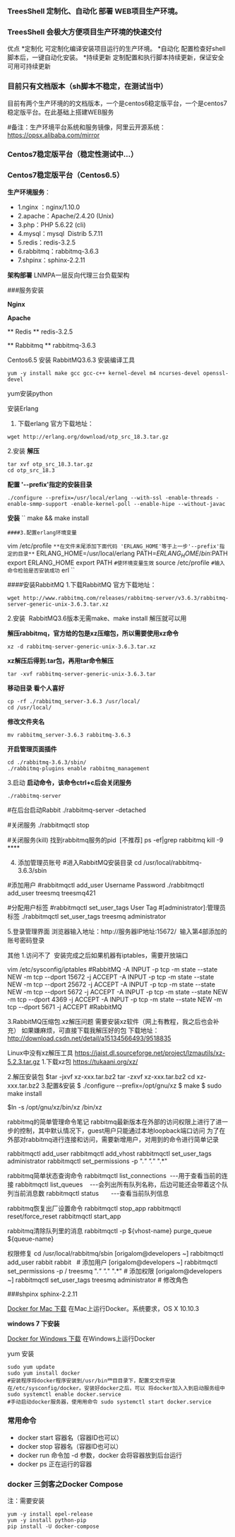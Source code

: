 ### TreesShell 定制化、自动化 部署 WEB项目生产环境。
### TreesShell 会极大方便项目生产环境的快速交付

优点
*定制化  可定制化编译安装项目运行的生产环境。
*自动化  配置检查好shell脚本后，一键自动化安装。
*持续更新  定制配置和执行脚本持续更新，保证安全可用可持续更新

### 目前只有文档版本（sh脚本不稳定，在测试当中）

目前有两个生产环境的的文档版本，一个是centos6稳定版平台，一个是centos7稳定版平台。在此基础上搭建WEB服务

#备注：生产环境平台系统和服务镜像，阿里云开源系统：https://opsx.alibaba.com/mirror

### Centos7稳定版平台（稳定性测试中...）


### Centos7稳定版平台（Centos6.5）

**生产环境服务**：

* 1.nginx ：nginx/1.10.0
* 2.apache：Apache/2.4.20 (Unix)
* 3.php：PHP 5.6.22 (cli)
* 4.mysql：mysql  Distrib 5.7.11
* 5.redis：redis-3.2.5
* 6.rabbitmq：rabbitmq-3.6.3
* 7.shpinx：sphinx-2.2.11

**架构部署** LNMPA一层反向代理三台负载架构


###服务安装

**Nginx**


**Apache**

** Redis ** redis-3.2.5

** Rabbitmq ** rabbitmq-3.6.3

Centos6.5 安装 RabbitMQ3.6.3
安装编译工具
```
yum -y install make gcc gcc-c++ kernel-devel m4 ncurses-devel openssl-devel
```
yum安装python

安装Erlang
1. 下载erlang
官方下载地址：
```
wget http://erlang.org/download/otp_src_18.3.tar.gz
```

2.安装
**解压**
```
tar xvf otp_src_18.3.tar.gz
cd otp_src_18.3
```
**配置 '--prefix'指定的安装目录**
```
./configure --prefix=/usr/local/erlang --with-ssl -enable-threads -enable-smmp-support -enable-kernel-poll --enable-hipe --without-javac
```
**安装**
``
make && make install
```
####3.配置erlang环境变量
```
vim /etc/profile
``
**在文件末尾添加下面代码 'ERLANG_HOME'等于上一步'--prefix'指定的目录**
``
ERLANG_HOME=/usr/local/erlang
PATH=$ERLANG_HOME/bin:$PATH
export ERLANG_HOME
export PATH
``
#使环境变量生效
``
source /etc/profile
``
#输入命令检验是否安装成功
``
erl
``


####安装RabbitMQ
1.下载RabbitMQ
官方下载地址：
```
wget http://www.rabbitmq.com/releases/rabbitmq-server/v3.6.3/rabbitmq-server-generic-unix-3.6.3.tar.xz
```
2.安装 
RabbitMQ3.6版本无需make、make install 解压就可以用

**解压rabbitmq，官方给的包是xz压缩包，所以需要使用xz命令**
```
xz -d rabbitmq-server-generic-unix-3.6.3.tar.xz
```
**xz解压后得到.tar包，再用tar命令解压**
```
tar -xvf rabbitmq-server-generic-unix-3.6.3.tar
```
**移动目录 看个人喜好**
```
cp -rf ./rabbitmq_server-3.6.3 /usr/local/
cd /usr/local/
```
**修改文件夹名**
```
mv rabbitmq_server-3.6.3 rabbitmq-3.6.3
```
**开启管理页面插件**
```
cd ./rabbitmq-3.6.3/sbin/
./rabbitmq-plugins enable rabbitmq_management
```
3.启动
**启动命令，该命令ctrl+c后会关闭服务**
```
./rabbitmq-server
```
#在后台启动Rabbit
./rabbitmq-server -detached

#关闭服务
./rabbitmqctl stop

#关闭服务(kill) 找到rabbitmq服务的pid  [不推荐]
ps -ef|grep rabbitmq
kill -9 ****

4. 添加管理员账号
#进入RabbitMQ安装目录
cd /usr/local/rabbitmq-3.6.3/sbin

#添加用户
#rabbitmqctl add_user Username Password
./rabbitmqctl add_user treesmq treesmq421

#分配用户标签
#rabbitmqctl set_user_tags User Tag
#[administrator]:管理员标签
./rabbitmqctl set_user_tags treesmq administrator

5.登录管理界面
浏览器输入地址：http://服务器IP地址:15672/ 
输入第4部添加的账号密码登录 

其他
1.访问不了 
安装完成之后如果机器有iptables，需要开放端口

vim /etc/sysconfig/iptables
#RabbitMQ
-A INPUT -p tcp -m state --state NEW -m tcp --dport 15672 -j ACCEPT
-A INPUT -p tcp -m state --state NEW -m tcp --dport 25672 -j ACCEPT
-A INPUT -p tcp -m state --state NEW -m tcp --dport 5672 -j ACCEPT
-A INPUT -p tcp -m state --state NEW -m tcp --dport 4369 -j ACCEPT
-A INPUT -p tcp -m state --state NEW -m tcp --dport 5671 -j ACCEPT
#RabbitMQ


3.RabbitMQ压缩包.xz解压问题
需要安装xz软件（网上有教程，我之后也会补充）
如果嫌麻烦，可直接下载我解压好的包
下载地址：http://download.csdn.net/detail/a15134566493/9518835

Linux中没有xz解压工具
https://jaist.dl.sourceforge.net/project/lzmautils/xz-5.2.3.tar.gz
1.下载xz包
https://tukaani.org/xz/

2.解压安装包
$tar -jxvf xz-xxx.tar.bz2
tar -zxvf xz-xxx.tar.bz2
cd xz-xxx.tar.bz2
3.配置&安装
$ ./configure --prefix=/opt/gnu/xz
$ make
$ sudo make install

$ln -s /opt/gnu/xz/bin/xz /bin/xz

rabbitmq的简单管理命令笔记
rabbitmq最新版本在外部的访问权限上进行了进一步的控制，其中默认情况下，guest用户只能通过本地loopback端口访问
为了在外部对rabbitmq进行连接和访问，需要新增用户，对用到的命令进行简单记录

rabbitmqctl add_user <username> <userpass>
rabbitmqctl add_vhost <path>
rabbitmqctl set_user_tags <username> administrator
rabbitmqctl set_permissions -p <path> <username> ".*" ".*" ".*"

rabbitmq简单状态查询命令
rabbitmqctl list_connections  ---用于查看当前的连接
rabbitmqctl list_queues    ---会列出所有队列名称，后边可能还会带着这个队列当前消息数
rabbitmqctl status       ---查看当前队列信息

rabbitmq恢复出厂设置命令
rabbitmqctl stop_app
rabbitmqctl reset/force_reset
rabbitmqctl start_app

rabbitmq清除队列里的消息
rabbitmqctl -p ${vhost-name} purge_queue ${queue-name}

权限修复
cd /usr/local/rabbitmq/sbin
[origalom@developers ~] rabbitmqctl add_user rabbit rabbit   # 添加用户
[origalom@developers ~] rabbitmqctl set_permissions -p / treesmq ".*" ".*" ".*" # 添加权限
[origalom@developers ~] rabbitmqctl set_user_tags treesmq administrator # 修改角色



###shpinx  sphinx-2.2.11



[Docker for Mac 下载](https://dn-dao-github-mirror.qbox.me/docker/install/mac/Docker.dmg)
在Mac上运行Docker。系统要求，OS X 10.10.3 

**windows 7 下安装**

[Docker for Windows 下载](https://dn-dao-github-mirror.qbox.me/docker/install/windows/InstallDocker.msi)
在Windows上运行Docker


yum 安装

```
sudo yum update
sudo yum install docker
#安装程序将docker程序安装到/usr/bin⺫⽬目录下，配置⽂文件安装在/etc/sysconfig/docker。安装好docker之后，可以 将docker加⼊入到启动服务组中 
sudo systemctl enable docker.service
#手动启动docker服务器，使⽤用命令 sudo systemctl start docker.service
```


### 常用命令
* docker start 容器名（容器ID也可以）
* docker stop 容器名（容器ID也可以）
* docker run 命令加 -d 参数，docker 会将容器放到后台运行
* docker ps 正在运行的容器

### docker 三剑客之Docker Compose

注：需要安装
```
yum -y install epel-release
yum -y install python-pip
pip install -U docker-compose

```


